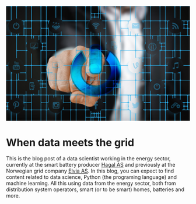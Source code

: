 <img src="/images/pxfuel.com.jpg" width="800" class="center" alt="Grid and Data">

# When data meets the grid

This is the blog post of a data scientist working in the energy sector, currently at the smart battery producer [Hagal AS](https://www.hagal.com) and previously at the Norwegian grid company [Elvia AS](https://www.elvia.no). In this blog, you can expect to find content related to data science, Python (the programing language) and machine learning. All this using data from the energy sector, both from distribution system operators, smart (or to be smart) homes, batteries and more.
